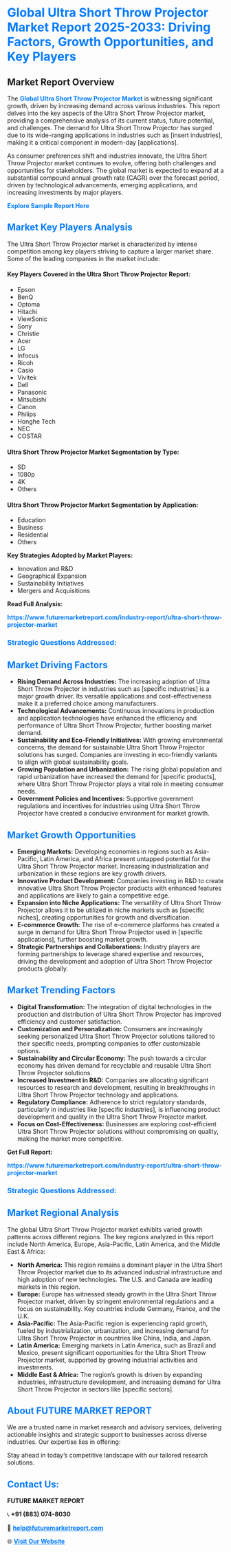 <h1 style="color: #007BFF;">Global Ultra Short Throw Projector Market Report 2025-2033: Driving Factors, Growth Opportunities, and Key Players</h1>

<section id="overview">
<h2>Market Report Overview</h2>
<p>The <a href="https://www.futuremarketreport.com/industry-report/ultra-short-throw-projector-market" style="color: #007BFF; text-decoration: none;"><strong>Global Ultra Short Throw Projector Market</strong></a> is witnessing significant growth, driven by increasing demand across various industries. This report delves into the key aspects of the Ultra Short Throw Projector market, providing a comprehensive analysis of its current status, future potential, and challenges. The demand for Ultra Short Throw Projector has surged due to its wide-ranging applications in industries such as [insert industries], making it a critical component in modern-day [applications].</p>
<p>As consumer preferences shift and industries innovate, the Ultra Short Throw Projector market continues to evolve, offering both challenges and opportunities for stakeholders. The global market is expected to expand at a substantial compound annual growth rate (CAGR) over the forecast period, driven by technological advancements, emerging applications, and increasing investments by major players.</p>
</section>

<section id="overview">
<p><a href="https://www.futuremarketreport.com/request-sample/reportId=26194" style="color: #007BFF; text-decoration: none;"><strong>Explore Sample Report Here</strong></a></p>
</section>

<section id="key-players">
<h2 style="color: #007BFF;">Market Key Players Analysis</h2>
<p>The Ultra Short Throw Projector market is characterized by intense competition among key players striving to capture a larger market share. Some of the leading companies in the market include:</p>
<h4>Key Players Covered in the Ultra Short Throw Projector Report:</h4>
<ul><li>Epson</li><li>BenQ</li><li>Optoma</li><li>Hitachi</li><li>ViewSonic</li><li>Sony</li><li>Christie</li><li>Acer</li><li>LG</li><li>Infocus</li><li>Ricoh</li><li>Casio</li><li>Vivitek</li><li>Dell</li><li>Panasonic</li><li>Mitsubishi</li><li>Canon</li><li>Philips</li><li>Honghe Tech</li><li>NEC</li><li>COSTAR</li></ul>
<h4>Ultra Short Throw Projector Market Segmentation by Type:</h4>
<ul><li>SD</li><li>1080p</li><li>4K</li><li>Others</li></ul>

<h4>Ultra Short Throw Projector Market Segmentation by Application:</h4>
<ul><li>Education</li><li>Business</li><li>Residential</li><li>Others</li></ul>
<p><strong>Key Strategies Adopted by Market Players:</strong></p>
<ul>
<li>Innovation and R&D</li>
<li>Geographical Expansion</li>
<li>Sustainability Initiatives</li>
<li>Mergers and Acquisitions</li>
</ul>
</section>

<section>
<p><strong>Read Full Analysis: </strong></p><a href="https://www.futuremarketreport.com/industry-report/ultra-short-throw-projector-market" style="color: #007BFF; text-decoration: none;"><strong>https://www.futuremarketreport.com/industry-report/ultra-short-throw-projector-market</strong></a>
<h3 style="color: #007BFF;">Strategic Questions Addressed:</h3>
</section>

<section id="driving-factors">
<h2 style="color: #007BFF;">Market Driving Factors</h2>
<ul>
<li><strong>Rising Demand Across Industries:</strong> The increasing adoption of Ultra Short Throw Projector in industries such as [specific industries] is a major growth driver. Its versatile applications and cost-effectiveness make it a preferred choice among manufacturers.</li>
<li><strong>Technological Advancements:</strong> Continuous innovations in production and application technologies have enhanced the efficiency and performance of Ultra Short Throw Projector, further boosting market demand.</li>
<li><strong>Sustainability and Eco-Friendly Initiatives:</strong> With growing environmental concerns, the demand for sustainable Ultra Short Throw Projector solutions has surged. Companies are investing in eco-friendly variants to align with global sustainability goals.</li>
<li><strong>Growing Population and Urbanization:</strong> The rising global population and rapid urbanization have increased the demand for [specific products], where Ultra Short Throw Projector plays a vital role in meeting consumer needs.</li>
<li><strong>Government Policies and Incentives:</strong> Supportive government regulations and incentives for industries using Ultra Short Throw Projector have created a conducive environment for market growth.</li>
</ul>
</section>

<section id="growth-opportunities">
<h2 style="color: #007BFF;">Market Growth Opportunities</h2>
<ul>
<li><strong>Emerging Markets:</strong> Developing economies in regions such as Asia-Pacific, Latin America, and Africa present untapped potential for the Ultra Short Throw Projector market. Increasing industrialization and urbanization in these regions are key growth drivers.</li>
<li><strong>Innovative Product Development:</strong> Companies investing in R&D to create innovative Ultra Short Throw Projector products with enhanced features and applications are likely to gain a competitive edge.</li>
<li><strong>Expansion into Niche Applications:</strong> The versatility of Ultra Short Throw Projector allows it to be utilized in niche markets such as [specific niches], creating opportunities for growth and diversification.</li>
<li><strong>E-commerce Growth:</strong> The rise of e-commerce platforms has created a surge in demand for Ultra Short Throw Projector used in [specific applications], further boosting market growth.</li>
<li><strong>Strategic Partnerships and Collaborations:</strong> Industry players are forming partnerships to leverage shared expertise and resources, driving the development and adoption of Ultra Short Throw Projector products globally.</li>
</ul>
</section>

<section id="trending-factors">
<h2 style="color: #007BFF;">Market Trending Factors</h2>
<ul>
<li><strong>Digital Transformation:</strong> The integration of digital technologies in the production and distribution of Ultra Short Throw Projector has improved efficiency and customer satisfaction.</li>
<li><strong>Customization and Personalization:</strong> Consumers are increasingly seeking personalized Ultra Short Throw Projector solutions tailored to their specific needs, prompting companies to offer customizable options.</li>
<li><strong>Sustainability and Circular Economy:</strong> The push towards a circular economy has driven demand for recyclable and reusable Ultra Short Throw Projector solutions.</li>
<li><strong>Increased Investment in R&D:</strong> Companies are allocating significant resources to research and development, resulting in breakthroughs in Ultra Short Throw Projector technology and applications.</li>
<li><strong>Regulatory Compliance:</strong> Adherence to strict regulatory standards, particularly in industries like [specific industries], is influencing product development and quality in the Ultra Short Throw Projector market.</li>
<li><strong>Focus on Cost-Effectiveness:</strong> Businesses are exploring cost-efficient Ultra Short Throw Projector solutions without compromising on quality, making the market more competitive.</li>
</ul>
</section>

<section>
<p><strong>Get Full Report: </strong></p><a href="https://www.futuremarketreport.com/industry-report/ultra-short-throw-projector-market" style="color: #007BFF; text-decoration: none;"><strong>https://www.futuremarketreport.com/industry-report/ultra-short-throw-projector-market</strong></a>
<h3 style="color: #007BFF;">Strategic Questions Addressed:</h3>
</section>


<section id="regional-analysis">
<h2 style="color: #007BFF;">Market Regional Analysis</h2>
<p>The global Ultra Short Throw Projector market exhibits varied growth patterns across different regions. The key regions analyzed in this report include North America, Europe, Asia-Pacific, Latin America, and the Middle East & Africa:</p>
<ul>
<li><strong>North America:</strong> This region remains a dominant player in the Ultra Short Throw Projector market due to its advanced industrial infrastructure and high adoption of new technologies. The U.S. and Canada are leading markets in this region.</li>
<li><strong>Europe:</strong> Europe has witnessed steady growth in the Ultra Short Throw Projector market, driven by stringent environmental regulations and a focus on sustainability. Key countries include Germany, France, and the U.K.</li>
<li><strong>Asia-Pacific:</strong> The Asia-Pacific region is experiencing rapid growth, fueled by industrialization, urbanization, and increasing demand for Ultra Short Throw Projector in countries like China, India, and Japan.</li>
<li><strong>Latin America:</strong> Emerging markets in Latin America, such as Brazil and Mexico, present significant opportunities for the Ultra Short Throw Projector market, supported by growing industrial activities and investments.</li>
<li><strong>Middle East & Africa:</strong> The region’s growth is driven by expanding industries, infrastructure development, and increasing demand for Ultra Short Throw Projector in sectors like [specific sectors].</li>
</ul>
</section>

<footer>
<h2 style="color: #007BFF;">About FUTURE MARKET REPORT</h2>
<p>We are a trusted name in market research and advisory services, delivering actionable insights and strategic support to businesses across diverse industries. Our expertise lies in offering:</p>

<p>Stay ahead in today’s competitive landscape with our tailored research solutions.</p>

<h2 style="color: #007BFF;">Contact Us:</h2>
<p><strong>FUTURE MARKET REPORT</strong></p>
<p>📞 <strong>+91 (883) 074-8030</strong></p>
<p>📧 <strong><a href="mailto:help@futuremarketreport.com" style="color: #007BFF;">help@futuremarketreport.com</a></strong></p>
<p>🌐 <strong><a href="https://www.futuremarketreport.com/" style="color: #007BFF;">Visit Our Website</a></strong></p>
</footer>